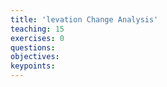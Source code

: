 ```yaml
---
title: 'levation Change Analysis'
teaching: 15
exercises: 0
questions:
objectives:
keypoints:
---
```

